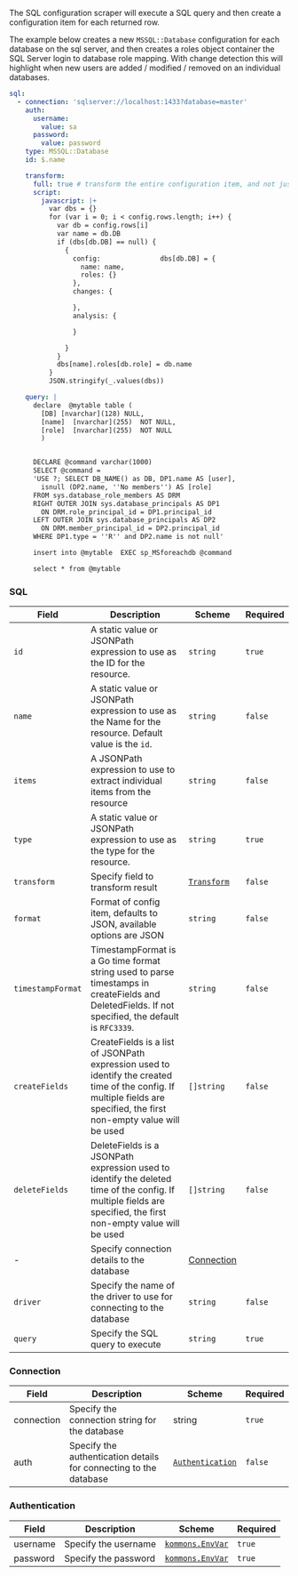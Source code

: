 The SQL configuration scraper will execute a SQL query and then create a configuration item for each returned row.

The example below creates a new `MSSQL::Database` configuration for each database on the sql server, and then creates a roles object container the SQL Server login to database role mapping. With change detection this will highlight when new users are added / modified / removed on an individual databases.

```yaml
sql:
  - connection: 'sqlserver://localhost:1433?database=master'
    auth:
      username:
        value: sa
      password:
        value: password
    type: MSSQL::Database
    id: $.name

    transform:
      full: true # transform the entire configuration item, and not just the configuration data (row)
      script:
        javascript: |+
          var dbs = {}
          for (var i = 0; i < config.rows.length; i++) {
            var db = config.rows[i]
            var name = db.DB
            if (dbs[db.DB] == null) {
              {
                config:               dbs[db.DB] = {
                  name: name,
                  roles: {}
                },
                changes: {

                },
                analysis: {

                }

              }
            }
            dbs[name].roles[db.role] = db.name
          }
          JSON.stringify(_.values(dbs))

    query: |
      declare  @mytable table (
        [DB] [nvarchar](128) NULL,
        [name]  [nvarchar](255)  NOT NULL,
        [role]  [nvarchar](255)  NOT NULL
        )


      DECLARE @command varchar(1000)
      SELECT @command =
      'USE ?; SELECT DB_NAME() as DB, DP1.name AS [user],
        isnull (DP2.name, ''No members'') AS [role]
      FROM sys.database_role_members AS DRM
      RIGHT OUTER JOIN sys.database_principals AS DP1
        ON DRM.role_principal_id = DP1.principal_id
      LEFT OUTER JOIN sys.database_principals AS DP2
        ON DRM.member_principal_id = DP2.principal_id
      WHERE DP1.type = ''R'' and DP2.name is not null'

      insert into @mytable  EXEC sp_MSforeachdb @command

      select * from @mytable
```

### SQL

| Field             | Description                                                                                                                                                             | Scheme                                  | Required |
| ----------------- | ----------------------------------------------------------------------------------------------------------------------------------------------------------------------- | --------------------------------------- | -------- |
| `id`              | A static value or JSONPath expression to use as the ID for the resource.                                                                                                | `string`                                | `true`   |
| `name`            | A static value or JSONPath expression to use as the Name for the resource. Default value is the `id`.                                                                   | `string`                                | `false`  |
| `items`           | A JSONPath expression to use to extract individual items from the resource                                                                                              | `string`                                | `false`  |
| `type`            | A static value or JSONPath expression to use as the type for the resource.                                                                                              | `string`                                | `true`   |
| `transform`       | Specify field to transform result                                                                                                                                       | [`Transform`](./transform.md#transform) | `false`  |
| `format`          | Format of config item, defaults to JSON, available options are JSON                                                                                                     | `string`                                | `false`  |
| `timestampFormat` | TimestampFormat is a Go time format string used to parse timestamps in createFields and DeletedFields. If not specified, the default is `RFC3339`.                      | `string`                                | `false`  |
| `createFields`    | CreateFields is a list of JSONPath expression used to identify the created time of the config. If multiple fields are specified, the first non-empty value will be used | `[]string`                              | `false`  |
| `deleteFields`    | DeleteFields is a JSONPath expression used to identify the deleted time of the config. If multiple fields are specified, the first non-empty value will be used         | `[]string`                              | `false`  |
| -                 | Specify connection details to the database                                                                                                                              | [Connection](#connection)               |          |
| `driver`          | Specify the name of the driver to use for connecting to the database                                                                                                    | `string`                                | `false`  |
| `query`           | Specify the SQL query to execute                                                                                                                                        | `string`                                | `true`   |

### Connection

| Field      | Description                                                       | Scheme                              | Required |
| ---------- | ----------------------------------------------------------------- | ----------------------------------- | -------- |
| connection | Specify the connection string for the database                    | string                              | `true`   |
| auth       | Specify the authentication details for connecting to the database | [`Authentication`](#authentication) | `false`  |

### Authentication

| Field    | Description          | Scheme                                                                       | Required |
| -------- | -------------------- | ---------------------------------------------------------------------------- | -------- |
| username | Specify the username | [`kommons.EnvVar`](https://pkg.go.dev/github.com/flanksource/kommons#EnvVar) | `true`   |
| password | Specify the password | [`kommons.EnvVar`](https://pkg.go.dev/github.com/flanksource/kommons#EnvVar) | `true`   |
